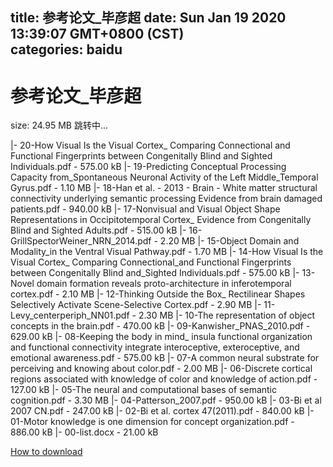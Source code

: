 
title: 参考论文_毕彦超
date: Sun Jan 19 2020 13:39:07 GMT+0800 (CST)    
categories: baidu
---

# 参考论文_毕彦超
size: 24.95 MB
 跳转中...
 
|- 20-How Visual Is the Visual Cortex_ Comparing Connectional and Functional Fingerprints between Congenitally Blind and Sighted Individuals.pdf - 575.00 kB
|- 19-Predicting Conceptual Processing Capacity from_Spontaneous Neuronal Activity of the Left Middle_Temporal Gyrus.pdf - 1.10 MB
|- 18-Han et al. - 2013 - Brain - White matter structural connectivity underlying semantic processing Evidence from brain damaged patients.pdf - 940.00 kB
|- 17-Nonvisual and Visual Object Shape Representations in Occipitotemporal Cortex_ Evidence from Congenitally Blind and Sighted Adults.pdf - 515.00 kB
|- 16-GrillSpectorWeiner_NRN_2014.pdf - 2.20 MB
|- 15-Object Domain and Modality_in the Ventral Visual Pathway.pdf - 1.70 MB
|- 14-How Visual Is the Visual Cortex_ Comparing Connectional_and Functional Fingerprints between Congenitally Blind and_Sighted Individuals.pdf - 575.00 kB
|- 13-Novel domain formation reveals proto-architecture in inferotemporal cortex.pdf - 2.10 MB
|- 12-Thinking Outside the Box_ Rectilinear Shapes Selectively Activate Scene-Selective Cortex.pdf - 2.90 MB
|- 11-Levy_centerperiph_NN01.pdf - 2.30 MB
|- 10-The representation of object concepts in the brain.pdf - 470.00 kB
|- 09-Kanwisher_PNAS_2010.pdf - 629.00 kB
|- 08-Keeping the body in mind_ insula functional organization and functional connectivity integrate interoceptive, exteroceptive, and emotional awareness.pdf - 575.00 kB
|- 07-A common neural substrate for perceiving and knowing about color.pdf - 2.00 MB
|- 06-Discrete cortical regions associated with knowledge of color and knowledge of action.pdf - 127.00 kB
|- 05-The neural and computational bases of semantic cognition.pdf - 3.30 MB
|- 04-Patterson_2007.pdf - 950.00 kB
|- 03-Bi et al 2007 CN.pdf - 247.00 kB
|- 02-Bi et al. cortex 47(2011).pdf - 840.00 kB
|- 01-Motor knowledge is one dimension for concept organization.pdf - 886.00 kB
|- 00-list.docx - 21.00 kB

[How to download](https://bpcam.bemobtrk.com/go/2ceec3aa-1ca2-46d6-b9ff-aaa5c184517c?jno=4609)